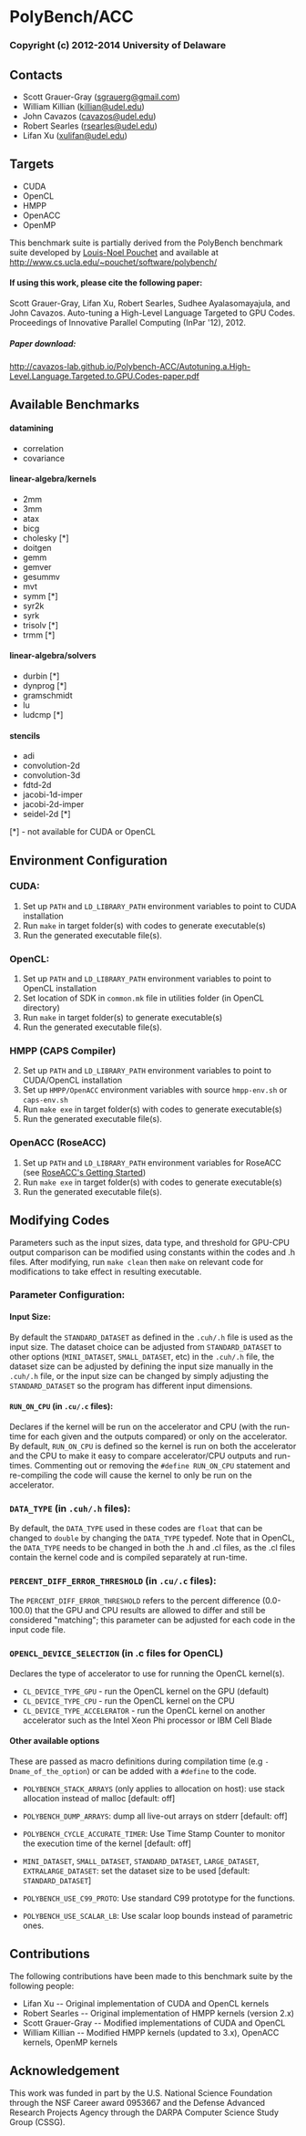 # PolyBench/ACC

### Copyright (c) 2012-2014 University of Delaware

## Contacts
* Scott Grauer-Gray (sgrauerg@gmail.com)
* William Killian (killian@udel.edu)
* John Cavazos (cavazos@udel.edu)
* Robert Searles (rsearles@udel.edu)
* Lifan Xu (xulifan@udel.edu)

## Targets
* CUDA
* OpenCL
* HMPP
* OpenACC
* OpenMP

This benchmark suite is partially derived from the PolyBench benchmark suite developed by [Louis-Noel
Pouchet](pouchet@cs.ucla.edu) and available at http://www.cs.ucla.edu/~pouchet/software/polybench/

#### If using this work, please cite the following paper: 
Scott Grauer-Gray, Lifan Xu, Robert Searles, Sudhee Ayalasomayajula, and John Cavazos. Auto-tuning a High-Level Language Targeted to GPU Codes. Proceedings of Innovative Parallel Computing (InPar '12), 2012.

##### Paper download:
http://cavazos-lab.github.io/Polybench-ACC/Autotuning.a.High-Level.Language.Targeted.to.GPU.Codes-paper.pdf

## Available Benchmarks

#### datamining
* correlation
* covariance

#### linear-algebra/kernels
* 2mm
* 3mm
* atax
* bicg
* cholesky [*]
* doitgen
* gemm
* gemver
* gesummv
* mvt
* symm [*]
* syr2k
* syrk
* trisolv [*]
* trmm [*]

#### linear-algebra/solvers
* durbin [*]
* dynprog [*]
* gramschmidt
* lu
* ludcmp [*]

#### stencils
* adi
* convolution-2d
* convolution-3d
* fdtd-2d
* jacobi-1d-imper
* jacobi-2d-imper
* seidel-2d [*]

[*] - not available for CUDA or OpenCL

## Environment Configuration

### CUDA: 
1. Set up `PATH` and `LD_LIBRARY_PATH` environment variables to point to CUDA installation 
2. Run `make` in target folder(s) with codes to generate executable(s)
3. Run the generated executable file(s).

### OpenCL:
1. Set up `PATH` and `LD_LIBRARY_PATH` environment variables to point to OpenCL installation
2. Set location of SDK in `common.mk` file in utilities folder (in OpenCL directory)
3. Run `make` in target folder(s) to generate executable(s)
4. Run the generated executable file(s).


### HMPP (CAPS Compiler)
2. Set up `PATH` and `LD_LIBRARY_PATH` environment variables to point to CUDA/OpenCL installation 
3. Set up `HMPP/OpenACC` environment variables with source `hmpp-env.sh` or `caps-env.sh` 
4. Run `make exe` in target folder(s) with codes to generate executable(s)
5. Run the generated executable file(s).

### OpenACC (RoseACC)
1. Set up `PATH` and `LD_LIBRARY_PATH` environment variables for RoseACC (see [RoseACC's Getting Started](https://github.com/tristanvdb/RoseACC-workspace))
2. Run `make exe` in target folder(s) with codes to generate executable(s)
3. Run the generated executable file(s).

Modifying Codes
------------------

Parameters such as the input sizes, data type, and threshold for GPU-CPU output comparison can be modified using constants
within the codes and .h files.  After modifying, run `make clean` then `make` on relevant code for modifications to take effect in resulting executable.

### Parameter Configuration:

#### Input Size:
By default the `STANDARD_DATASET` as defined in the `.cuh/.h` file is used as the input size.  The dataset choice can be adjusted from `STANDARD_DATASET` to other
options (`MINI_DATASET`, `SMALL_DATASET`, etc) in the `.cuh/.h` file, the dataset size can be adjusted by defining the input size manually in the `.cuh/.h` file, or
the input size can be changed by simply adjusting the `STANDARD_DATASET` so the program has different input dimensions.

#### `RUN_ON_CPU` (in `.cu/.c` files):
Declares if the kernel will be run on the accelerator and CPU (with the run-time for each given and the outputs compared) or only on the accelerator.  By default, `RUN_ON_CPU` is defined so the kernel is run on both the accelerator and the CPU to make it easy to compare accelerator/CPU outputs and run-times. Commenting out or removing the `#define RUN_ON_CPU` statement and re-compiling the code will cause the kernel to only be run on the accelerator.

### `DATA_TYPE` (in `.cuh/.h` files):
By default, the `DATA_TYPE` used in these codes are `float` that can be changed to `double` by changing the `DATA_TYPE` typedef. Note that in OpenCL, the `DATA_TYPE` needs to be changed in both the .h and .cl files, as the .cl files contain the kernel code and is compiled separately at run-time.

### `PERCENT_DIFF_ERROR_THRESHOLD` (in `.cu/.c` files):
The `PERCENT_DIFF_ERROR_THRESHOLD` refers to the percent difference (0.0-100.0) that the GPU and CPU results are allowed to differ and still be considered "matching"; this parameter can be adjusted for each code in the input code file.

### `OPENCL_DEVICE_SELECTION` (in .c files for OpenCL)
Declares the type of accelerator to use for running the OpenCL kernel(s).
* `CL_DEVICE_TYPE_GPU` - run the OpenCL kernel on the GPU (default)
* `CL_DEVICE_TYPE_CPU` - run the OpenCL kernel on the CPU
* `CL_DEVICE_TYPE_ACCELERATOR` - run the OpenCL kernel on another accelerator such as the Intel Xeon Phi processor or IBM Cell Blade

#### Other available options

These are passed as macro definitions during compilation time 
(e.g `-Dname_of_the_option`) or can be added with a `#define` to the code.
- `POLYBENCH_STACK_ARRAYS` (only applies to allocation on host): 
use stack allocation instead of malloc [default: off]
- `POLYBENCH_DUMP_ARRAYS`: dump all live-out arrays on stderr [default: off]
- `POLYBENCH_CYCLE_ACCURATE_TIMER`: Use Time Stamp Counter to monitor
  the execution time of the kernel [default: off]
- `MINI_DATASET`, `SMALL_DATASET`, `STANDARD_DATASET`, `LARGE_DATASET`,
  `EXTRALARGE_DATASET`: set the dataset size to be used
  [default: `STANDARD_DATASET`]

- `POLYBENCH_USE_C99_PROTO`: Use standard C99 prototype for the functions.

- `POLYBENCH_USE_SCALAR_LB`: Use scalar loop bounds instead of parametric ones.

## Contributions
The following contributions have been made to this benchmark suite by the following people:

* Lifan Xu -- Original implementation of CUDA and OpenCL kernels
* Robert Searles -- Original implementation of HMPP kernels (version 2.x)
* Scott Grauer-Gray -- Modified implementations of CUDA and OpenCL
* William Killian -- Modified HMPP kernels (updated to 3.x), OpenACC kernels, OpenMP kernels

## Acknowledgement
This work was funded in part by the U.S. National Science Foundation through the NSF
Career award 0953667 and the Defense Advanced Research Projects Agency through the DARPA
Computer Science Study Group (CSSG).
